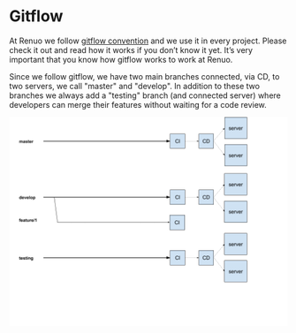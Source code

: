 # Gitflow

At Renuo we follow [gitflow convention](http://nvie.com/posts/a-successful-git-branching-model/) and we use it in every project.
Please check it out and read how it works if you don’t know it yet.
It’s very important that you know how gitflow works to work at Renuo.

Since we follow gitflow, we have two main branches connected, via CD, to two servers, we call "master" and "develop".
In addition to these two branches we always add a "testing" branch (and connected server) where developers can merge their features without waiting for a code review.

![gitflow](images/gitflow.png)